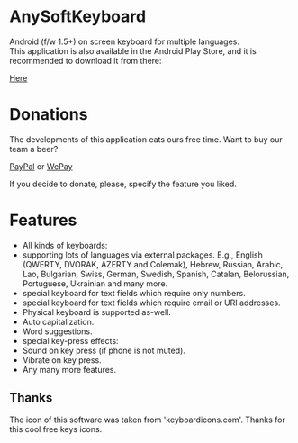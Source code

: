 AnySoftKeyboard
====================

Android (f/w 1.5+) on screen keyboard for multiple languages.  
This application is also available in the Android Play Store, and it is recommended to download it from there:  

[Here](http://market.android.com/details?id=com.menny.android.anysoftkeyboard)  

# Donations
The developments of this application eats ours free time. Want to buy our team a beer?

[PayPal](https://www.paypal.com/cgi-bin/webscr?cmd=_s-xclick&hosted_button_id=9989122) or [WePay](https://www.wepay.com/donations/55115)  

If you decide to donate, please, specify the feature you liked.  

# Features
 * All kinds of keyboards:
  * supporting lots of languages via external packages. E.g., English (QWERTY, DVORAK, AZERTY and Colemak), Hebrew, Russian, Arabic, Lao, Bulgarian, Swiss, German, Swedish, Spanish, Catalan, Belorussian, Portuguese, Ukrainian and many more.
  * special keyboard for text fields which require only numbers.
  * special keyboard for text fields which require email or URI addresses.
 * Physical keyboard is supported as-well.
 * Auto capitalization.
 * Word suggestions.
 * special key-press effects:
  * Sound on key press (if phone is not muted).
  * Vibrate on key press.
 * Any many more features.

## Thanks
The icon of this software was taken from 'keyboardicons.com'. Thanks for this cool free keys icons.
